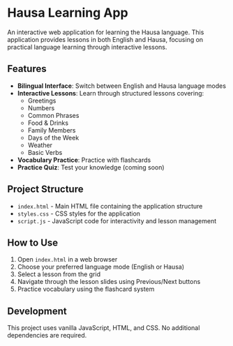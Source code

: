 # Hausa Learning App

An interactive web application for learning the Hausa language. This application provides lessons in both English and Hausa, focusing on practical language learning through interactive lessons.

## Features

- **Bilingual Interface**: Switch between English and Hausa language modes
- **Interactive Lessons**: Learn through structured lessons covering:
  - Greetings
  - Numbers
  - Common Phrases
  - Food & Drinks
  - Family Members
  - Days of the Week
  - Weather
  - Basic Verbs
- **Vocabulary Practice**: Practice with flashcards
- **Practice Quiz**: Test your knowledge (coming soon)

## Project Structure

- `index.html` - Main HTML file containing the application structure
- `styles.css` - CSS styles for the application
- `script.js` - JavaScript code for interactivity and lesson management

## How to Use

1. Open `index.html` in a web browser
2. Choose your preferred language mode (English or Hausa)
3. Select a lesson from the grid
4. Navigate through the lesson slides using Previous/Next buttons
5. Practice vocabulary using the flashcard system

## Development

This project uses vanilla JavaScript, HTML, and CSS. No additional dependencies are required.
